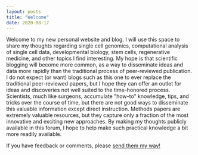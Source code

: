 ```yaml
---
layout: posts
title: "Welcome" 
date: 2020-08-17
---
```


Welcome to my new personal website and blog. I will use this space to share my thoughts regarding single cell genomics, computational analysis of
single cell data, developmental biology, stem cells, regenerative medicine, and other topics I find interesting. My hope is that scientific blogging
will become more common, as a way to disseminate ideas and data more rapidly than the traditional process of peer-reviewed publication. I do not
expect (or want) blogs such as this one to ever replace the traditional peer-reviewed papers, but I hope they can offer an outlet for ideas and 
discoveries not well suited to the time-honored process. Scientists, much like surgeons, accumulate "how-to" knowledge, tips, and tricks over the course 
of time, but there are not good ways to disseminate this valuable information except direct instruction. Methods papers are extremely
valuable resources, but they capture only a fraction of the most innovative and exciting new approaches. By making my thoughts publicly available in
this forum, I hope to help make such practical knowledge a bit more readily available.

If you have feedback or comments, please [send them my way!](https://riguyer.github.io/contact/)
